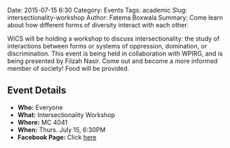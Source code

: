 Date: 2015-07-15 6:30
Category: Events
Tags: academic
Slug: intersectionality-workshop
Author: Fatema Boxwala 
Summary: Come learn about how different forms of diversity interact with each other.

WiCS will be holding a workshop to discuss intersectionality: the study of interactions 
between forms or systems of oppression, domination, or discrimination. This event is being
held in collaboration with WPIRG, and is being presented by Filzah Nasir. Come out and become
a more informed member of society! Food will be provided.

## Event Details ##

+ **Who:** Everyone
+ **What:** Intersectionality Workshop
+ **Where:** MC 4041
+ **When:** Thurs. July 15, 6:30PM
+ **Facebook Page:** Click [here](https://www.facebook.com/events/1109782219035885)
